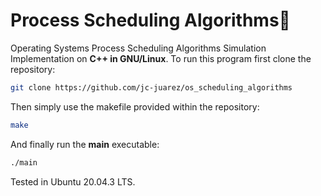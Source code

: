 # Process Scheduling Algorithms🧶

Operating Systems Process Scheduling Algorithms Simulation Implementation on **C++ in GNU/Linux**. To run this program first clone the repository:

```bash
git clone https://github.com/jc-juarez/os_scheduling_algorithms
```

Then simply use the makefile provided within the repository:

```bash
make
```

And finally run the **main** executable:

```bash
./main
```

Tested in Ubuntu 20.04.3 LTS.
